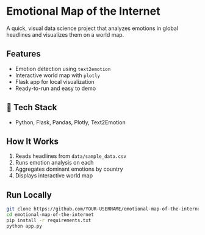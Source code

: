 #  Emotional Map of the Internet

A quick, visual data science project that analyzes emotions in global headlines and visualizes them on a world map.

##  Features
- Emotion detection using `text2emotion`
- Interactive world map with `plotly`
- Flask app for local visualization
- Ready-to-run and easy to demo

## 🧰 Tech Stack
- Python, Flask, Pandas, Plotly, Text2Emotion

##  How It Works
1. Reads headlines from `data/sample_data.csv`
2. Runs emotion analysis on each
3. Aggregates dominant emotions by country
4. Displays interactive world map

##  Run Locally
```bash
git clone https://github.com/YOUR-USERNAME/emotional-map-of-the-internet.git
cd emotional-map-of-the-internet
pip install -r requirements.txt
python app.py
